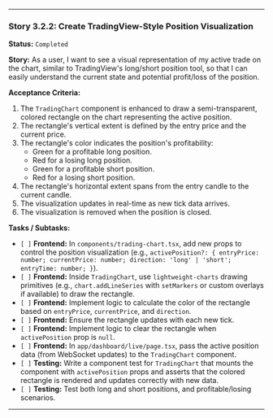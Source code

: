 ---

### **Story 3.2.2: Create TradingView-Style Position Visualization**

**Status:** `Completed`

**Story:**
As a user, I want to see a visual representation of my active trade on the chart, similar to TradingView's long/short position tool, so that I can easily understand the current state and potential profit/loss of the position.

**Acceptance Criteria:**
1.  The `TradingChart` component is enhanced to draw a semi-transparent, colored rectangle on the chart representing the active position.
2.  The rectangle's vertical extent is defined by the entry price and the current price.
3.  The rectangle's color indicates the position's profitability:
    *   Green for a profitable long position.
    *   Red for a losing long position.
    *   Green for a profitable short position.
    *   Red for a losing short position.
4.  The rectangle's horizontal extent spans from the entry candle to the current candle.
5.  The visualization updates in real-time as new tick data arrives.
6.  The visualization is removed when the position is closed.

**Tasks / Subtasks:**
-   `[ ]` **Frontend:** In `components/trading-chart.tsx`, add new props to control the position visualization (e.g., `activePosition?: { entryPrice: number; currentPrice: number; direction: 'long' | 'short'; entryTime: number; }`).
-   `[ ]` **Frontend:** Inside `TradingChart`, use `lightweight-charts` drawing primitives (e.g., `chart.addLineSeries` with `setMarkers` or custom overlays if available) to draw the rectangle.
-   `[ ]` **Frontend:** Implement logic to calculate the color of the rectangle based on `entryPrice`, `currentPrice`, and `direction`.
-   `[ ]` **Frontend:** Ensure the rectangle updates with each new tick.
-   `[ ]` **Frontend:** Implement logic to clear the rectangle when `activePosition` prop is `null`.
-   `[ ]` **Frontend:** In `app/dashboard/live/page.tsx`, pass the active position data (from WebSocket updates) to the `TradingChart` component.
-   `[ ]` **Testing:** Write a component test for `TradingChart` that mounts the component with `activePosition` props and asserts that the colored rectangle is rendered and updates correctly with new data.
-   `[ ]` **Testing:** Test both long and short positions, and profitable/losing scenarios.

---